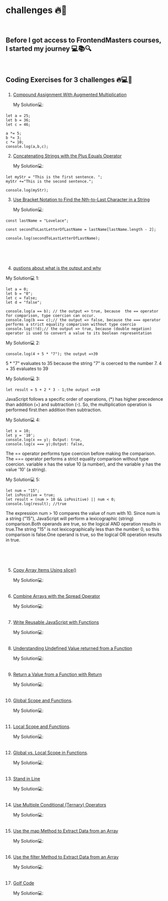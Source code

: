 #  challenges 🔥🚀
<br>

##  Before I got access to FrontendMasters courses, I started my journey 💻📚🔍
<br>

## Coding Exercises for 3 challenges 🔥💻🚀
1. [Compound Assignment With Augmented Multiplication](https://www.freecodecamp.org/learn/javascript-algorithms-and-data-structures/basic-javascript/compound-assignment-with-augmented-multiplication)

   My Solution💻:
```
let a = 25;
let b = 36;
let c = 46;

a *= 5;
b *= 3;
c *= 10;
console.log(a,b,c);

```

2. [Concatenating Strings with the Plus Equals Operator](https://www.freecodecamp.org/learn/javascript-algorithms-and-data-structures/basic-javascript/concatenating-strings-with-the-plus-equals-operator)

      My Solution💻:
```
let myStr = "This is the first sentence. ";
myStr +="This is the second sentence.";

console.log(myStr);

```

3. [Use Bracket Notation to Find the Nth-to-Last Character in a String](https://www.freecodecamp.org/learn/javascript-algorithms-and-data-structures/basic-javascript/use-bracket-notation-to-find-the-nth-to-last-character-in-a-string)

      My Solution💻:
```
const lastName = "Lovelace";

const secondToLastLetterOfLastName = lastName[lastName.length - 2];

console.log(secondToLastLetterOfLastName);

```

<br>
<br>
<br>

4. [qustions about what is the output and why](https://github.com/orjwan-alrajaby/gsg-QA-Nablus-training-2023/blob/main/learning-sprint-1/week1%20-%20javascript-from-first-steps-to-professional/day%202/tasks.md)
   

  My Solution💻 1:
  ```
let a = 0;
let b = "0";
let c = false;
let d = "false";

console.log(a == b); // the output => true, because  the == operator for comparison, type coercion can occur.
console.log(b === c);// the output => false, because the === operator performs a strict equality comparison without type coercio
console.log(!!d);// the output => true, because (double negation) operator is used to convert a value to its boolean representation
```

  My Solution💻 2:
  ```
  console.log(4 + 5 * "7"); the output =>39

```
5 * "7" evaluates to 35 because the string "7" is coerced to the number 7.
4 + 35 evaluates to 39

  My Solution💻 3:
  ```
let result = 5 + 2 * 3 - 1;the output =>10 
```
JavaScript follows a specific order of operations, (*) has higher precedence than addition (+) and subtraction (-). So, the multiplication operation is performed first.then addition then subtraction.

  My Solution💻 4:
  ```
let x = 10;
let y = '10';
console.log(x == y); Output: true,
console.log(x === y);Output: false,
```
The == operator performs type coercion before making the comparison.
The === operator performs a strict equality comparison without type coercion.
variable x has the value 10 (a number), and the variable y has the value '10' (a string).

 My Solution💻 5:
 ```
let num = "15";
let isPositive = true;
let result = (num > 10 && isPositive) || num < 0;
console.log(result); //true
```
 The expression num > 10 compares the value of num with 10. Since num is a string ("15"), JavaScript will perform a lexicographic (string) comparison.Both operands are true, so the logical AND operation results in true.The string "15" is not lexicographically less than the number 0, so this comparison is false.One operand is true, so the logical OR operation results in true.

 
<br>
<br>
<br>

5. [Copy Array Items Using slice()](https://www.freecodecamp.org/learn/javascript-algorithms-and-data-structures/basic-data-structures/copy-array-items-using-slice)

      My Solution💻:
```

```
6. [Combine Arrays with the Spread Operator](https://www.freecodecamp.org/learn/javascript-algorithms-and-data-structures/basic-data-structures/combine-arrays-with-the-spread-operator)

      My Solution💻:
```

```

7. [Write Reusable JavaScript with Functions](https://www.freecodecamp.org/learn/javascript-algorithms-and-data-structures/basic-javascript/profile-lookup)


      My Solution💻:
```

```
8. [Understanding Undefined Value returned from a Function](https://www.freecodecamp.org/learn/javascript-algorithms-and-data-structures/basic-javascript/understanding-undefined-value-returned-from-a-function)


      My Solution💻:
```

```

9. [Return a Value from a Function with Return](https://www.freecodecamp.org/learn/javascript-algorithms-and-data-structures/basic-javascript/return-a-value-from-a-function-with-return)


      My Solution💻:
```

```

10. [Global Scope and Functions](https://www.freecodecamp.org/learn/javascript-algorithms-and-data-structures/basic-javascript/global-scope-and-functions).

      My Solution💻:
```

```
11. [Local Scope and Functions](https://www.freecodecamp.org/learn/javascript-algorithms-and-data-structures/basic-javascript/local-scope-and-functions).

      My Solution💻:
```

```
12. [Global vs. Local Scope in Functions](https://www.freecodecamp.org/learn/javascript-algorithms-and-data-structures/basic-javascript/global-vs--local-scope-in-functions).

      My Solution💻:
```

```
13. [Stand in Line](https://www.freecodecamp.org/learn/javascript-algorithms-and-data-structures/basic-javascript/stand-in-line)

      My Solution💻:
```

```
14. [Use Multiple Conditional (Ternary) Operators](https://www.freecodecamp.org/learn/javascript-algorithms-and-data-structures/basic-javascript/use-multiple-conditional-ternary-operators)

      My Solution💻:
```

```
15. [Use the map Method to Extract Data from an Array](https://www.freecodecamp.org/learn/javascript-algorithms-and-data-structures/functional-programming/use-the-map-method-to-extract-data-from-an-array)

      My Solution💻:
```

```
16. [Use the filter Method to Extract Data from an Array](https://www.freecodecamp.org/learn/javascript-algorithms-and-data-structures/functional-programming/use-the-filter-method-to-extract-data-from-an-array)

      My Solution💻:
```

```
17. [Golf Code](https://www.freecodecamp.org/learn/javascript-algorithms-and-data-structures/basic-javascript/golf-code)

      My Solution💻:
```

```

